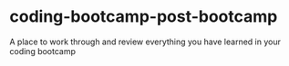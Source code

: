 # coding-bootcamp-post-bootcamp
A place to work through and review everything you have learned in your coding bootcamp
